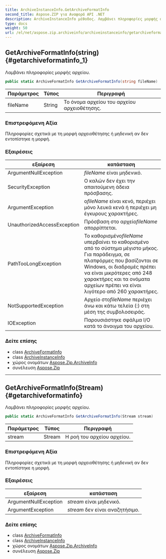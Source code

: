 ```yaml
---
title: ArchiveInstanceInfo.GetArchiveFormatInfo
second_title: Aspose.ZIP για Αναφορά API .NET
description: ArchiveInstanceInfo μέθοδος. Λαμβάνει πληροφορίες μορφής αρχείου.
type: docs
weight: 50
url: /el/net/aspose.zip.archiveinfo/archiveinstanceinfo/getarchiveformatinfo/
---
```

## GetArchiveFormatInfo(string) {#getarchiveformatinfo_1}

Λαμβάνει πληροφορίες μορφής αρχείου.

```csharp
public static ArchiveFormatInfo GetArchiveFormatInfo(string fileName)
```

| Παράμετρος | Τύπος | Περιγραφή |
| --- | --- | --- |
| fileName | String | Το όνομα αρχείου του αρχείου αρχειοθέτησης. |

### Επιστρεφόμενη Αξία

Πληροφορίες σχετικά με τη μορφή αρχειοθέτησης ή μηδενική αν δεν εντοπίστηκε η μορφή.

### Εξαιρέσεις

| εξαίρεση | κατάσταση |
| --- | --- |
| ArgumentNullException | *fileName* είναι μηδενικό. |
| SecurityException | Ο καλών δεν έχει την απαιτούμενη άδεια πρόσβασης. |
| ArgumentException | ο*fileName* είναι κενό, περιέχει μόνο λευκά κενά ή περιέχει μη έγκυρους χαρακτήρες. |
| UnauthorizedAccessException | Πρόσβαση στο αρχείο*fileName* απορρίπτεται. |
| PathTooLongException | Το καθορισμένο*fileName* υπερβαίνει το καθορισμένο από το σύστημα μέγιστο μήκος. Για παράδειγμα, σε πλατφόρμες που βασίζονται σε Windows, οι διαδρομές πρέπει να είναι μικρότερες από 248 χαρακτήρες και τα ονόματα αρχείων πρέπει να είναι λιγότερο από 260 χαρακτήρες. |
| NotSupportedException | Αρχείο στο*fileName* περιέχει άνω και κάτω τελεία (:) στη μέση της συμβολοσειράς. |
| IOException | Παρουσιάστηκε σφάλμα I/O κατά το άνοιγμα του αρχείου. |

### Δείτε επίσης

* class [ArchiveFormatInfo](../../archiveformatinfo/)
* class [ArchiveInstanceInfo](../)
* χώρος ονομάτων [Aspose.Zip.ArchiveInfo](../../archiveinstanceinfo/)
* συνέλευση [Aspose.Zip](../../../)

---

## GetArchiveFormatInfo(Stream) {#getarchiveformatinfo}

Λαμβάνει πληροφορίες μορφής αρχείου.

```csharp
public static ArchiveFormatInfo GetArchiveFormatInfo(Stream stream)
```

| Παράμετρος | Τύπος | Περιγραφή |
| --- | --- | --- |
| stream | Stream | Η ροή του αρχείου αρχείου. |

### Επιστρεφόμενη Αξία

Πληροφορίες σχετικά με τη μορφή αρχειοθέτησης ή μηδενική αν δεν εντοπίστηκε η μορφή.

### Εξαιρέσεις

| εξαίρεση | κατάσταση |
| --- | --- |
| ArgumentNullException | *stream* είναι μηδενικό. |
| ArgumentException | *stream* δεν είναι αναζητήσιμο. |

### Δείτε επίσης

* class [ArchiveFormatInfo](../../archiveformatinfo/)
* class [ArchiveInstanceInfo](../)
* χώρος ονομάτων [Aspose.Zip.ArchiveInfo](../../archiveinstanceinfo/)
* συνέλευση [Aspose.Zip](../../../)


